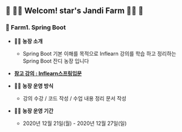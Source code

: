 

## :green_heart: :woman_farmer: Welcom! star's Jandi Farm​ :woman_farmer: :green_heart:





### :seedling: Farm1. Spring Boot



* :woman_farmer: **농장 소개**
  * Spring Boot 기본 이해를 목적으로 Inflearn 강의를 학습 하고 정리하는 Spring Boot 잔디 농장 입니다
* **[참고 강의 : Inflearn스프링입문](https://www.inflearn.com/course/%EC%8A%A4%ED%94%84%EB%A7%81-%EC%9E%85%EB%AC%B8-%EC%8A%A4%ED%94%84%EB%A7%81%EB%B6%80%ED%8A%B8/dashboard)**
  


* :woman_farmer: **농장 운영 방식**
  * 강의 수강 / 코드 작성 / 수업 내용 정리 문서 작성



* :woman_farmer: **농장 운영 기간**
  * 2020년 12월 21일(월) - 2020년 12월 27일(일)

